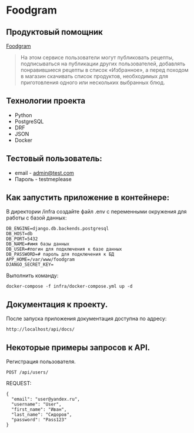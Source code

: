 # Foodgram

## Продуктовый помощник

[Foodgram](https://foodgram-yp.sytes.net)
> На этом сервисе пользователи могут публиковать рецепты, подписываться на публикации других пользователей,
добавлять понравившиеся рецепты в список «Избранное», а перед походом в магазин скачивать список продуктов,
необходимых для приготовления одного или нескольких выбранных блюд.

## Технологии проекта

- Python
- PostgreSQL
- DRF
- JSON
- Docker

## Тестовый пользователь:

- email - admin@test.com
- Пароль - testmeplease

## Как запустить приложение в контейнере:

В директории /infra создайте файл .env с переменными окружения для работы с базой данных:

```
DB_ENGINE=django.db.backends.postgresql
DB_HOST=db
DB_PORT=5432
DB_NAME=#имя базы данных
DB_USER=#логин для подключения к базе данных
DB_PASSWORD=# пароль для подключения к БД
APP_HOME=/var/www/foodgram
DJANGO_SECRET_KEY=
```

Выполнить команду:
```
docker-compose -f infra/docker-compose.yml up -d
```

## Документация к проекту.

После запуска приложения документация доступна по адресу:

```
http://localhost/api/docs/
```

## Некоторые примеры запросов к API.

Регистрация пользователя.

```
POST /api/users/
```

REQUEST:

```
{
  "email": "user@yandex.ru",
  "username": "User",
  "first_name": "Иван",
  "last_name": "Сидоров",
  "password": "Pass123"
}
```
